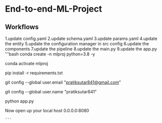 # End-to-end-ML-Project

## Workflows

1.update config.yaml
2.update schema.yaml
3.update params.yaml
4.update the entity
5.update the configuration manager in src config
6.update the components
7.update the pipeline
8.update the main.py
9.update the app.py
'''bash
conda create -n mlproj python=3.8 -y

conda activate mlproj

pip install -r requirements.txt

git config --global user.email "pratiksutar841@gmail.com"

git config --global user.name "pratiksutar841"

python app.py

Now open up your local host 0.0.0.0:8080

    '''